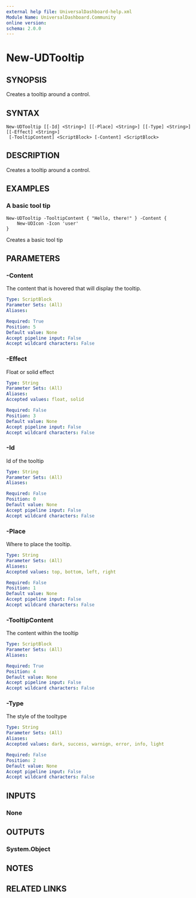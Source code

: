 ```yaml
---
external help file: UniversalDashboard-help.xml
Module Name: UniversalDashboard.Community
online version: 
schema: 2.0.0
---
```


# New-UDTooltip

## SYNOPSIS

Creates a tooltip around a control.

## SYNTAX

```
New-UDTooltip [[-Id] <String>] [[-Place] <String>] [[-Type] <String>] [[-Effect] <String>]
 [-TooltipContent] <ScriptBlock> [-Content] <ScriptBlock>
```

## DESCRIPTION

Creates a tooltip around a control.

## EXAMPLES

### A basic tool tip
```
New-UDTooltip -TooltipContent { "Hello, there!" } -Content { 
    New-UDIcon -Icon 'user'
}
```

Creates a basic tool tip

## PARAMETERS

### -Content

The content that is hovered that will display the tooltip.

```yaml
Type: ScriptBlock
Parameter Sets: (All)
Aliases: 

Required: True
Position: 5
Default value: None
Accept pipeline input: False
Accept wildcard characters: False
```

### -Effect

Float or solid effect

```yaml
Type: String
Parameter Sets: (All)
Aliases: 
Accepted values: float, solid

Required: False
Position: 3
Default value: None
Accept pipeline input: False
Accept wildcard characters: False
```

### -Id

Id of the tooltip

```yaml
Type: String
Parameter Sets: (All)
Aliases: 

Required: False
Position: 0
Default value: None
Accept pipeline input: False
Accept wildcard characters: False
```

### -Place

Where to place the tooltip.

```yaml
Type: String
Parameter Sets: (All)
Aliases: 
Accepted values: top, bottom, left, right

Required: False
Position: 1
Default value: None
Accept pipeline input: False
Accept wildcard characters: False
```

### -TooltipContent

The content within the tooltip

```yaml
Type: ScriptBlock
Parameter Sets: (All)
Aliases: 

Required: True
Position: 4
Default value: None
Accept pipeline input: False
Accept wildcard characters: False
```

### -Type

The style of the tooltype

```yaml
Type: String
Parameter Sets: (All)
Aliases: 
Accepted values: dark, success, warnign, error, info, light

Required: False
Position: 2
Default value: None
Accept pipeline input: False
Accept wildcard characters: False
```

## INPUTS

### None


## OUTPUTS

### System.Object

## NOTES

## RELATED LINKS

